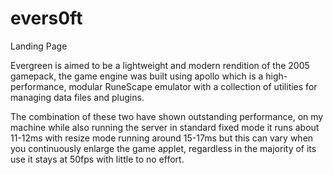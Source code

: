 # evers0ft
Landing Page

Evergreen is aimed to be a lightweight and modern rendition of the 2005 gamepack, the game engine was built using apollo which is a high-performance, modular RuneScape emulator with a collection of utilities for managing data files and plugins.

The combination of these two have shown outstanding performance, on my machine while also running the server in standard fixed mode it runs about 11-12ms with resize mode running around 15-17ms but this can vary when you continuously enlarge the game applet, regardless in the majority of its use it stays at 50fps with little to no effort. 
